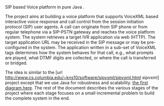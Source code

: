 SIP based Voice  platform in pure Java .



The project aims at building a voice platform that supports VoiceXML
based interactive voice response and call control from the session
initiation protocol (SIP) user agents. A call can originate from SIP
phone or from regular telephone via a SIP-PSTN gateway and reaches the
voice platform system. The system retrieves a target IVR application
via web (HTTP). The target application URL may be received in the SIP
message or may be pre-configured in the system. The application
written in a sub-set of VoiceXML tags determines how the system
behaves for that call, e.g., what prompts are played, what DTMF digits
are collected, or where the call is transferred or bridged.

The idea is similar to the [url
http://www.cs.columbia.edu/~kns10/software/sipvxml/sipvxml.html
sipvxml] project except that we use Java for robustness and
scalability. [the first diagram here](Include.md). The rest of the
document describes the various stages of the project where each stage
focuses on a small incremental problem to build the complete system in
the end.